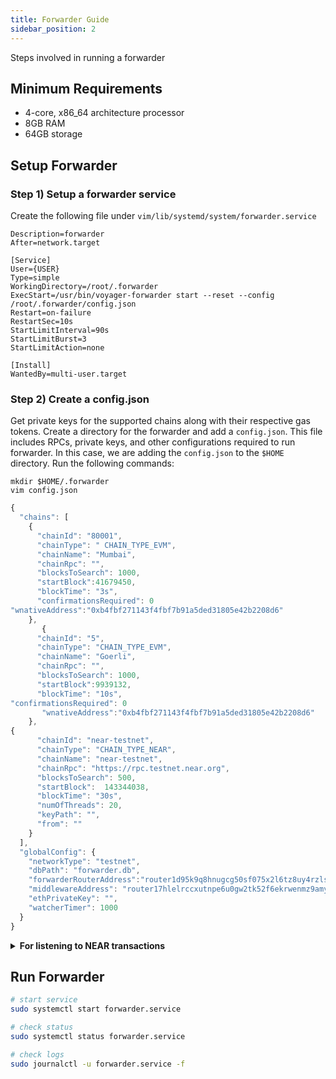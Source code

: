 ```yaml
---
title: Forwarder Guide
sidebar_position: 2
---
```


Steps involved in running a forwarder

## Minimum Requirements

- 4-core, x86_64 architecture processor
- 8GB RAM
- 64GB storage


## Setup Forwarder

### Step 1) Setup a forwarder service

Create the following file under `vim/lib/systemd/system/forwarder.service`

```shell
Description=forwarder
After=network.target

[Service]
User={USER}
Type=simple
WorkingDirectory=/root/.forwarder
ExecStart=/usr/bin/voyager-forwarder start --reset --config /root/.forwarder/config.json
Restart=on-failure
RestartSec=10s
StartLimitInterval=90s
StartLimitBurst=3
StartLimitAction=none

[Install]
WantedBy=multi-user.target
```

### Step 2) Create a config.json

Get private keys for the supported chains along with their respective gas tokens. Create a directory for the forwarder and add a `config.json`. This file includes RPCs, private keys, and other configurations required to run forwarder. In this case, we are adding the `config.json` to the `$HOME` directory. Run the following commands:

```shell
mkdir $HOME/.forwarder
vim config.json
```

```javascript
{
  "chains": [
    {
      "chainId": "80001",
      "chainType": " CHAIN_TYPE_EVM",
      "chainName": "Mumbai",
      "chainRpc": "",
      "blocksToSearch": 1000,
      "startBlock":41679450,
      "blockTime": "3s",
      "confirmationsRequired": 0
"wnativeAddress":"0xb4fbf271143f4fbf7b91a5ded31805e42b2208d6"
    },
       {
      "chainId": "5",
      "chainType": "CHAIN_TYPE_EVM",
      "chainName": "Goerli",
      "chainRpc": "",
      "blocksToSearch": 1000,
      "startBlock":9939132,
      "blockTime": "10s",
"confirmationsRequired": 0
       "wnativeAddress":"0xb4fbf271143f4fbf7b91a5ded31805e42b2208d6"
    },
{
      "chainId": "near-testnet",
      "chainType": "CHAIN_TYPE_NEAR",
      "chainName": "near-testnet",
      "chainRpc": "https://rpc.testnet.near.org",
      "blocksToSearch": 500,
      "startBlock":  143344038,
      "blockTime": "30s",
      "numOfThreads": 20,
      "keyPath": "",
      "from": ""
    }
  ],
  "globalConfig": {
    "networkType": "testnet",
    "dbPath": "forwarder.db",
    "forwarderRouterAddress":"router1d95k9q8hnugcg50sf075x2l6tz8uy4rzlsekk8",
    "middlewareAddress": "router17hlelrccxutnpe6u0gw2tk52f6ekrwenmz9amyhhfsq2v24mhkzquuwu99",
    "ethPrivateKey": "",
    "watcherTimer": 1000
  }
}
```
<details>
<summary><b>For listening to NEAR transactions</b></summary>

To access the data provided by [NEAR Lake](https://docs.routerprotocol.com/tools/realtime#near-lake-indexer), you need to provide valid AWS credentials in order to be charged by the AWS for the S3 usage.

We will require the AWS CLI to access to S3 instance. If you don't have the AWS CLI, please follow the steps given [here](https://docs.aws.amazon.com/cli/latest/userguide/getting-started-install.html).

### AWS S3 Credentials

To be able to get objects from the AWS S3 bucket you need to provide the AWS credentials. AWS default profile configuration looks similar to the following:
```javascript
[default]
aws_access_key_id=AKIAIOSFODNN7EXAMPLE
aws_secret_access_key=bPxRfiCYEXAMPLEKEY
```

### NEAR Streamer Setup

Ensure that you have Docker, Node.js, and Yarn installed on your machine. If not, follow the installation guides below:
- [Docker Installation Guide](https://docs.docker.com/get-docker/)
- [Node.js Installation Guide](https://nodejs.org/en/download/)
- [Yarn Installation Guide](https://classic.yarnpkg.com/en/docs/install)

Once these are installed, follow these steps:

#### Step 1) Git Clone
```bash
git clone <https://github.com/router-protocol/near-streamer.git>
``` 

#### Step 2) Setup AWS Credentials
```
aws_access_key_id = AKIAIOSFODNN7EXAMPLE
aws_secret_access_key = wJalrXUtnFEMI/K7MDENG/bPxRfiCYEXAMPLEKEY
```
Save this file as `./.aws/credentials`

#### Step 3) Install Dependencies
```bash
yarn install
```

#### Step 4) Modify docker-compose.yml
Update the following environment variables in the `docker-compose.yml` file:
```plaintext
MONGO_DB_URI=mongodb://mongodb:27018/
NETWORK=testnet
START_BLOCK=146791266
PORT=6901
ALERTER_ACTIVE=true
SLACK_WEBHOOK_URL=https://hooks.slack.com/services/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
```
- `MONGO_DB_URI` is the URI of the MongoDB instance. Since we are running MongoDB locally, you'll have to define the port in the URI.
- `NETWORK` will either be testnet or alpha-devnet. 
- `START_BLOCK` is the block from which the forwarder will start monitoring events.
- `PORT` is the port on your machine to be exposed.
- `ALERTER_ACTIVE` and `SLACK_WEBHOOK_URL` is for slack health alert service.

#### Step 5) Run Docker Compose
```bash
docker-compose up -d
```

</details>

## Run Forwarder

```bash
# start service
sudo systemctl start forwarder.service

# check status
sudo systemctl status forwarder.service

# check logs
sudo journalctl -u forwarder.service -f
```